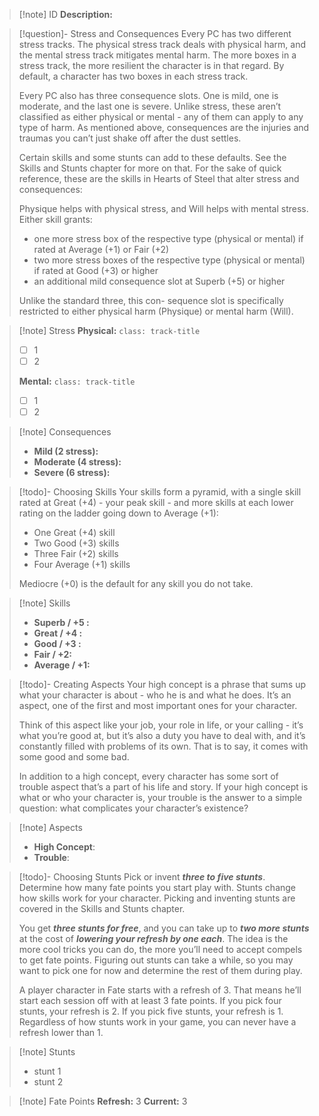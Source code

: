 > [!note] ID
> **Description:**
> 

> [!question]- Stress and Consequences
> Every PC has two different stress tracks. The physical stress track deals with physical harm, and the mental stress track mitigates mental harm. The more boxes in a stress track, the more resilient the character is in that regard. By default, a character has two boxes in each stress track.
> 
> Every PC also has three consequence slots. One is mild, one is moderate, and the last one is severe. Unlike stress, these aren’t classified as either physical or mental - any of them can apply to any type of harm. As mentioned above, consequences are the injuries and traumas you can’t just shake off after the dust settles.
>
> Certain skills and some stunts can add to these defaults. See the Skills and Stunts chapter for more on that. For the sake of quick reference, these are the skills in Hearts of Steel that alter stress and consequences:
> 
> Physique helps with physical stress, and Will helps with mental stress. Either skill grants: 
> - one more stress box of the respective type (physical or mental) if rated at Average (+1) or Fair (+2)
> - two more stress boxes of the respective type (physical or mental) if rated at Good (+3) or higher
> - an additional mild consequence slot at Superb (+5) or higher
> 
> Unlike the standard three, this con- sequence slot is specifically restricted to either physical harm (Physique) or mental harm (Will).

> [!note] Stress
> **Physical:** `class: track-title`
> - [ ] 1
> - [ ] 2
> 
> **Mental:** `class: track-title`
>  - [ ] 1
>  - [ ] 2

> [!note] Consequences
> - **Mild (2 stress):** 
> - **Moderate (4 stress):** 
> - **Severe (6 stress):** 

> [!todo]- Choosing Skills 
> Your skills form a pyramid, with a single skill rated at Great (+4) - your peak skill - and more skills at each lower rating on the ladder going down to Average (+1):
> 
> - One Great (+4) skill
> - Two Good (+3) skills
> - Three Fair (+2) skills
> - Four Average (+1) skills
> 
> Mediocre (+0) is the default  for any skill you do not take. 

> [!note] Skills
>  - **Superb / +5 :**  
>  - **Great / +4 :**  
>  - **Good / +3 :** 
>  - **Fair / +2:**
>  - **Average / +1:** 

> [!todo]- Creating Aspects
> Your high concept is a phrase that sums up what your character is about - who he is and what he does. It’s an aspect, one of the first and most important ones for your character.
> 
> Think of this aspect like your job, your role in life, or your calling - it’s what you’re good at, but it’s also a duty you have to deal with, and it’s constantly filled with problems of its own. That is to say, it comes with some good and some bad.
> 
> In addition to a high concept, every character has some sort of trouble aspect that’s a part of his life and story. If your high concept is what or who your character is, your trouble is the answer to a simple question: what complicates your character’s existence?

> [!note] Aspects
> - **High Concept**:
> - **Trouble**:

> [!todo]- Choosing Stunts
> Pick or invent ***three to five stunts***. Determine how many fate points you start play with. Stunts change how skills work for your character. Picking and inventing stunts are covered in the Skills and Stunts chapter.
> 
> You get ***three stunts for free***, and you can take up to ***two more stunts*** at the cost of ***lowering your refresh by one each***. The idea is the more cool tricks you can do, the more you’ll need to accept compels to get fate points. Figuring out stunts can take a while, so you may want to pick one for now and determine the rest of them during play.
> 
> A player character in Fate starts with a refresh of 3. That means he’ll start each session off with at least 3 fate points. If you pick four stunts, your refresh is 2. If you pick five stunts, your refresh is 1. Regardless of how stunts work in your game, you can never have a refresh lower than 1.

> [!note] Stunts
> - stunt 1
> - stunt 2

> [!note] Fate Points
> **Refresh:** 3
> **Current:** 3